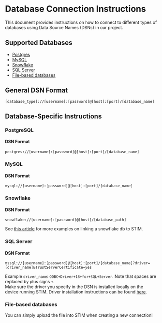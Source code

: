 # Database Connection Instructions

This document provides instructions on how to connect to different types of databases using Data Source Names (DSNs) in our project.

## Supported Databases

- [Postgres](#postgresql)
- [MySQL](#mysql)
- [Snowflake](#snowflake)
- [SQL Server](#sql-server)
- [File-based databases](#file-based-databases)

## General DSN Format

```
[database_type]://[username]:[password]@[host]:[port]/[database_name]
```

## Database-Specific Instructions

### PostgreSQL

#### DSN Format

```
postgres://[username]:[password]@[host]:[port]/[database_name]
```

<!--
#### Additional Notes

- [Any specific notes or requirements for Database 1] -->

### MySQL

#### DSN Format

```
mysql://[username]:[password]@[host]:[port]/[database_name]
```

### Snowflake

#### DSN Format

```
snowflake://[username]:[password]@[host]/[database_path]
```

See [this article](https://ramiawar.medium.com/chat-with-your-snowflake-database-27bfd5c50d48) for more examples on linking a snowflake db to STIM.

### SQL Server

#### DSN Format

```
mssql://[username]:[password]@[host]:[port]/[database_name]?driver=[driver_name]&TrustServerCertificate=yes
```

Example `driver_name`: `ODBC+Driver+18+for+SQL+Server`. Note that spaces are replaced by plus signs `+`.<br/>
Make sure the driver you specify in the DSN is installed locally on the device running STIM. Driver installation instructions can be found [here](https://learn.microsoft.com/en-us/sql/connect/odbc/download-odbc-driver-for-sql-server).

### File-based databases

You can simply upload the file into STIM when creating a new connection!

<!-- ## Troubleshooting

- [Common issue 1]
- [Common issue 2]

## Need Help?

If you encounter any problems, please [instructions for seeking help]. -->
